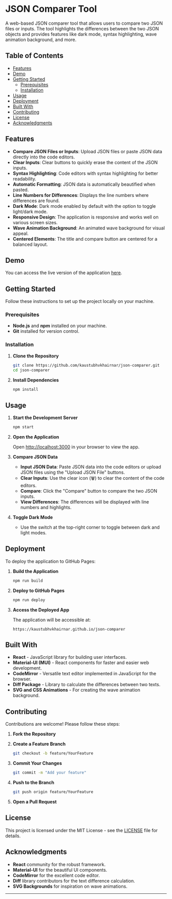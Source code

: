 # JSON Comparer Tool

A web-based JSON comparer tool that allows users to compare two JSON files or inputs. The tool highlights the differences between the two JSON objects and provides features like dark mode, syntax highlighting, wave animation background, and more.

## Table of Contents

- [Features](#features)
- [Demo](#demo)
- [Getting Started](#getting-started)
  - [Prerequisites](#prerequisites)
  - [Installation](#installation)
- [Usage](#usage)
- [Deployment](#deployment)
- [Built With](#built-with)
- [Contributing](#contributing)
- [License](#license)
- [Acknowledgments](#acknowledgments)

## Features

- **Compare JSON Files or Inputs**: Upload JSON files or paste JSON data directly into the code editors.
- **Clear Inputs**: Clear buttons to quickly erase the content of the JSON inputs.
- **Syntax Highlighting**: Code editors with syntax highlighting for better readability.
- **Automatic Formatting**: JSON data is automatically beautified when pasted.
- **Line Numbers for Differences**: Displays the line numbers where differences are found.
- **Dark Mode**: Dark mode enabled by default with the option to toggle light/dark mode.
- **Responsive Design**: The application is responsive and works well on various screen sizes.
- **Wave Animation Background**: An animated wave background for visual appeal.
- **Centered Elements**: The title and compare button are centered for a balanced layout.

## Demo

You can access the live version of the application [here](https://kaustubhvkhairnar.github.io/json-comparer).

## Getting Started

Follow these instructions to set up the project locally on your machine.

### Prerequisites

- **Node.js** and **npm** installed on your machine.
- **Git** installed for version control.

### Installation

1. **Clone the Repository**

   ```bash
   git clone https://github.com/kaustubhvkhairnar/json-comparer.git
   cd json-comparer
   ```

2. **Install Dependencies**

   ```bash
   npm install
   ```

## Usage

1. **Start the Development Server**

   ```bash
   npm start
   ```

2. **Open the Application**

   Open [http://localhost:3000](http://localhost:3000) in your browser to view the app.

3. **Compare JSON Data**

   - **Input JSON Data**: Paste JSON data into the code editors or upload JSON files using the "Upload JSON File" buttons.
   - **Clear Inputs**: Use the clear icon (🗑️) to clear the content of the code editors.
   - **Compare**: Click the "Compare" button to compare the two JSON inputs.
   - **View Differences**: The differences will be displayed with line numbers and highlights.

4. **Toggle Dark Mode**

   - Use the switch at the top-right corner to toggle between dark and light modes.

## Deployment

To deploy the application to GitHub Pages:

1. **Build the Application**

   ```bash
   npm run build
   ```

2. **Deploy to GitHub Pages**

   ```bash
   npm run deploy
   ```

3. **Access the Deployed App**

   The application will be accessible at:

   ```
   https://kaustubhvkhairnar.github.io/json-comparer
   ```

## Built With

- **React** - JavaScript library for building user interfaces.
- **Material-UI (MUI)** - React components for faster and easier web development.
- **CodeMirror** - Versatile text editor implemented in JavaScript for the browser.
- **Diff Package** - Library to calculate the differences between two texts.
- **SVG and CSS Animations** - For creating the wave animation background.

## Contributing

Contributions are welcome! Please follow these steps:

1. **Fork the Repository**

2. **Create a Feature Branch**

   ```bash
   git checkout -b feature/YourFeature
   ```

3. **Commit Your Changes**

   ```bash
   git commit -m "Add your feature"
   ```

4. **Push to the Branch**

   ```bash
   git push origin feature/YourFeature
   ```

5. **Open a Pull Request**

## License

This project is licensed under the MIT License - see the [LICENSE](LICENSE) file for details.

## Acknowledgments

- **React** community for the robust framework.
- **Material-UI** for the beautiful UI components.
- **CodeMirror** for the excellent code editor.
- **Diff** library contributors for the text difference calculation.
- **SVG Backgrounds** for inspiration on wave animations.

---
